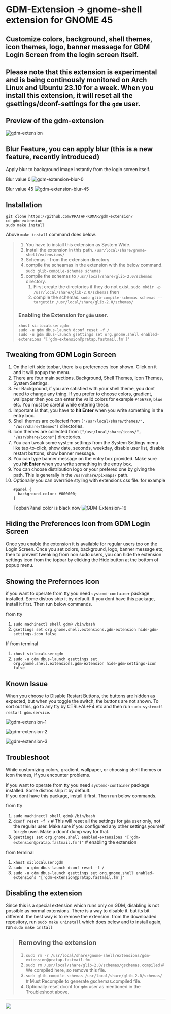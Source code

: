 # GDM-Extension -> gnome-shell extension for GNOME 45

## Customize colors, background, shell themes, icon themes, logo, banner message for GDM Login Screen from the login screen itself.

## Please note that this extension is experimental and is being continously monitored on Arch Linux and Ubuntu 23.10 for a week. When you install this extension, it will reset all the gsettings/dconf-settings for the `gdm` user.

## Preview of the gdm-extension
![gdm-extension](https://github.com/PRATAP-KUMAR/gdm-extension/assets/40719899/bba74942-5f22-48e5-bc22-8ef6d4e93a0d)

## Blur Feature, you can apply blur (this is a new feature, recently introduced)
Apply blur to background image instantly from the login screen itself.

Blur value 0
![gdm-extension-blur-0](https://github.com/PRATAP-KUMAR/gdm-extension/assets/40719899/4d1b7734-f1f4-4d63-9188-daeb98e2c6f5)

Blur value 45
![gdm-extension-blur-45](https://github.com/PRATAP-KUMAR/gdm-extension/assets/40719899/61ff7133-9454-436f-abc2-c906c5fd7646)

## Installation
```
git clone https://github.com/PRATAP-KUMAR/gdm-extension/
cd gdm-extension
sudo make install
```
Above `make install` command does below.
> 1. You have to install this extension as System Wide.
> 2. Install the extension in this path. `/usr/local/share/gnome-shell/extensions/`
> 3. Schemas - from the extension directory
>   1. compile the scheamas in the extension with the below command.
>   `sudo glib-compile-schemas schemas`
>   2. compile the schemas to `/usr/local/share/glib-2.0/schemas` directory.
>      1. First create the directories if they do not exist.
>     `sudo mkdir -p /usr/local/share/glib-2.0/schemas` then
>      2. compile the schemas.
>      `sudo glib-compile-schemas schemas --targetdir /usr/local/share/glib-2.0/schemas/`
>
> ### Enabling the Extension for `gdm` user.
> ```
> xhost si:localuser:gdm
> sudo -u gdm dbus-launch dconf reset -f /
> sudo -u gdm dbus-launch gsettings set org.gnome.shell enabled-extensions "['gdm-extension@pratap.fastmail.fm']"
> ```

## Tweaking from GDM Login Screen
1. On the left side topbar, there is a preferences Icon shown. Click on it and it will popup the menu.
2. There are four main sections. Background, Shell Themes, Icon Themes, System Settings.
3. For Background, if you are satisfied with your shell theme, you dont need to change any thing. If you prefer to choose
   colors, gradient, wallpaper then you can enter the valid colors for example `#456789`, `blue` etc. You must be careful
   while entering these.
4. Important is that, you have to **hit Enter** when you write something in the entry box.
5. Shell themes are collected from `["/usr/local/share/themes/", "/usr/share/themes"]` directories.
6. Icon themes are collected from `["/usr/local/share/icons/", "/usr/share/icons"]` directories.
7. You can tweak some system settings from the System Settings menu like tap-to-click, show date, seconds, weekday,
   disable user list, disable restart buttons, show banner message.
8. You can type banner message on the entry box provided. Make sure you **hit Enter** when you write something in the entry box.
9. You can choose distribution logo or your prefered one by giving the path. This is generally in the `/usr/share/pixmaps/` path.
10. Optionally you can overrride styling with extensions css file. for example
    ```
    #panel {
      background-color: #000000;
    }
    ```
    Topbar/Panel color is black now
    ![GDM-Extension-16](https://github.com/PRATAP-KUMAR/gdm-extension/assets/40719899/fa87d7ef-bb1a-47f1-a903-0e3f62aa1dcf)

## Hiding the Preferences Icon from GDM Login Screen
Once you enable the extension it is available for regular users too on the Login Screen.
Once you set colors, background, logo, banner message etc, then to prevent tweaking from non sudo users,
you can hide the extension settings icon from the topbar by clicking the Hide button at the bottom of popup menu.

## Showing the Prefernces Icon
if you want to operate from tty you need `systemd-container` package installed. Some distros ship it by default.
If you dont have this package, install it first. Then run below commands.

from tty 
1. `sudo machinectl shell gdm@ /bin/bash`
2. `gsettings set org.gnome.shell.extensions.gdm-extension hide-gdm-settings-icon false`

If from terminal
1. `xhost si:localuser:gdm`
2. `sudo -u gdm dbus-launch gsettings set org.gnome.shell.extensions.gdm-extension hide-gdm-settings-icon false`

## Known Issue
When you choose to Disable Restart Buttons, the buttons are hidden as expected, but when you toggle the switch, the buttons
are not shown. To sort out this, go to any tty by CTRL+AL+F4 etc and then run
`sudo systemctl restart gdm.service`.

![gdm-extension-1](https://github.com/PRATAP-KUMAR/gdm-extension/assets/40719899/3b4d6492-92d0-4324-a09a-a8abf5631bad)

![gdm-extension-2](https://github.com/PRATAP-KUMAR/gdm-extension/assets/40719899/d1dec679-8795-44a2-a07d-af4f961e59a3)

![gdm-extension-3](https://github.com/PRATAP-KUMAR/gdm-extension/assets/40719899/d0dd7451-dfda-4d2d-858b-f3a064c09c39)

## Troubleshoot
While customizing colors, gradient, wallpaper, or choosing shell themes or icon themes, if you encounter problems.  

if you want to operate from tty you need `systemd-container` package installed. Some distros ship it by default.  
If you dont have this package, install it first. Then run below commands.

from tty
   1. `sudo machinectl shell gdm@ /bin/bash`
   2. `dconf reset -f /` # This will reset all the settings for `gdm` user only, not the regular user.
   Make sure if you configured any other settings yourself for `gdm` user. Make a dconf dump way for that.
   3. `gsettings set org.gnome.shell enabled-extensions "['gdm-extension@pratap.fastmail.fm']"` # enabling the extension
      
from terminal
   1. `xhost si:localuser:gdm`
   2. `sudo -u gdm dbus-launch dconf reset -f /`
   3. `sudo -u gdm dbus-launch gsettings set org.gnome.shell enabled-extensions "['gdm-extension@pratap.fastmail.fm']"`

## Disabling the extension
Since this is a special extension which runs only on GDM, disabling is not possible as normal extensions. There is a way to disable it. but its bit different.
the best way is to remove the extension. from the downloaded repository, run
`sudo make uninstall` which does below and to install again, run `sudo make install`

> ## Removing the extension
> 1. `sudo rm -r /usr/local/share/gnome-shell/extensions/gdm-extension@pratap.fastmail.fm`
> 2. `sudo rm /usr/local/share/glib-2.0/schemas/gschemas.compiled` # We compiled here, so remove this file.
> 3. `sudo glib-compile-schemas /usr/local/share/glib-2.0/schemas/` # Must Recompile to generate gschemas.compiled file.
> 4. Optionally reset dconf for `gdm` user as mentioned in the Troubleshoot above.

<hr/>

<a href="https://www.buymeacoffee.com/pratappanabaka"><img src="https://img.buymeacoffee.com/button-api/?text=Buy me a coffee&emoji=☕&slug=pratappanabaka&button_colour=FFDD00&font_colour=000000&font_family=Cookie&outline_colour=000000&coffee_colour=ffffff" /></a>
